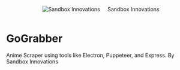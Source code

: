 <div class="centered-content" style="text-align: center; display: flex; flex-direction: row; align-items: center; justify-content: center;">
  <img src="https://sandboxinnovations.org/images/logo.png" alt="Sandbox Innovations" style="max-width: 100%; max-height: 200px; margin-right: 20px">
  <p>Sandbox Innovations</p>
</div>


# GoGrabber

Anime Scraper using tools like Electron, Puppeteer, and Express. By Sandbox Innovations